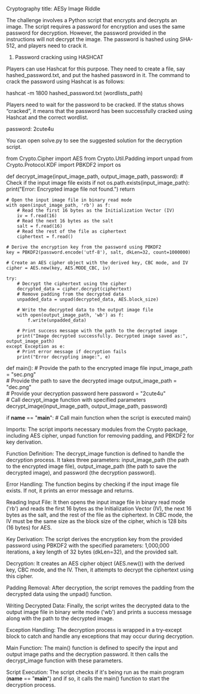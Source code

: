 Cryptography
title: AESy Image Riddle

The challenge involves a Python script that encrypts and decrypts an image. The script requires a password for encryption and uses the same password for decryption. However, the password provided in the instructions will not decrypt the image. The password is hashed using SHA-512, and players need to crack it.

1) Password cracking using HASHCAT

Players can use Hashcat for this purpose. They need to create a file, say hashed_password.txt, and put the hashed password in it. The command to crack the password using Hashcat is as follows:

hashcat -m 1800 hashed_password.txt (wordlists_path)

Players need to wait for the password to be cracked. If the status shows “cracked”, it means that the password has been successfully cracked using Hashcat and the correct wordlist.

password: 2cute4u

You can open solve.py to see the suggested solution for the decryption script.

from Crypto.Cipher import AES
from Crypto.Util.Padding import unpad
from Crypto.Protocol.KDF import PBKDF2
import os

def decrypt_image(input_image_path, output_image_path, password):
    # Check if the input image file exists
    if not os.path.exists(input_image_path):
        print("Error: Encrypted image file not found.")
        return

    # Open the input image file in binary read mode
    with open(input_image_path, 'rb') as f:
        # Read the first 16 bytes as the Initialization Vector (IV)
        iv = f.read(16)
        # Read the next 16 bytes as the salt
        salt = f.read(16)
        # Read the rest of the file as ciphertext
        ciphertext = f.read()

    # Derive the encryption key from the password using PBKDF2
    key = PBKDF2(password.encode('utf-8'), salt, dkLen=32, count=1000000)

    # Create an AES cipher object with the derived key, CBC mode, and IV
    cipher = AES.new(key, AES.MODE_CBC, iv)

    try:
        # Decrypt the ciphertext using the cipher
        decrypted_data = cipher.decrypt(ciphertext)
        # Remove padding from the decrypted data
        unpadded_data = unpad(decrypted_data, AES.block_size)

        # Write the decrypted data to the output image file
        with open(output_image_path, 'wb') as f:
            f.write(unpadded_data)

        # Print success message with the path to the decrypted image
        print("Image decrypted successfully. Decrypted image saved as:", output_image_path)
    except Exception as e:
        # Print error message if decryption fails
        print("Error decrypting image:", e)

def main():
    # Provide the path to the encrypted image file
    input_image_path = "sec.png"  
    # Provide the path to save the decrypted image
    output_image_path = "dec.png"  
    # Provide your decryption password here
    password = "2cute4u"  
    # Call decrypt_image function with specified parameters
    decrypt_image(input_image_path, output_image_path, password)

if __name__ == "__main__":
    # Call main function when the script is executed
    main()

Imports: The script imports necessary modules from the Crypto package, including AES cipher, unpad function for removing padding, and PBKDF2 for key derivation.

Function Definition: The decrypt_image function is defined to handle the decryption process. It takes three parameters: input_image_path (the path to the encrypted image file), output_image_path (the path to save the decrypted image), and password (the decryption password).

Error Handling: The function begins by checking if the input image file exists. If not, it prints an error message and returns.

Reading Input File: It then opens the input image file in binary read mode ('rb') and reads the first 16 bytes as the Initialization Vector (IV), the next 16 bytes as the salt, and the rest of the file as the ciphertext. In CBC mode, the IV must be the same size as the block size of the cipher, which is 128 bits (16 bytes) for AES. 

Key Derivation: The script derives the encryption key from the provided password using PBKDF2 with the specified parameters: 1,000,000 iterations, a key length of 32 bytes (dkLen=32), and the provided salt.

Decryption: It creates an AES cipher object (AES.new()) with the derived key, CBC mode, and the IV. Then, it attempts to decrypt the ciphertext using this cipher.

Padding Removal: After decryption, the script removes the padding from the decrypted data using the unpad() function.

Writing Decrypted Data: Finally, the script writes the decrypted data to the output image file in binary write mode ('wb') and prints a success message along with the path to the decrypted image.

Exception Handling: The decryption process is wrapped in a try-except block to catch and handle any exceptions that may occur during decryption.

Main Function: The main() function is defined to specify the input and output image paths and the decryption password. It then calls the decrypt_image function with these parameters.

Script Execution: The script checks if it's being run as the main program (__name__ == "__main__") and if so, it calls the main() function to start the decryption process.
